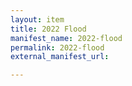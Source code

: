 ```yaml
---
layout: item
title: 2022 Flood
manifest_name: 2022-flood
permalink: 2022-flood
external_manifest_url: 

---
```

<!-- Add an essay or interpretive material below this line,
using HTML or markdown.  Do not modify this file above this line -->
